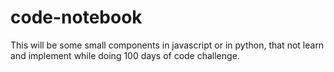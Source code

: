 # code-notebook

This will be some small components in javascript or in python, that not learn and implement while doing 100 days of code challenge.
